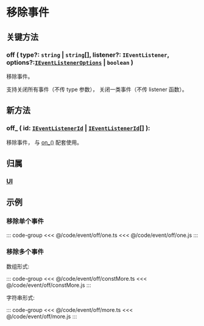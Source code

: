 # 移除事件

## 关键方法

### off ( type?: `string` | `string`[], listener?: `IEventListener`, options?:[`IEventListenerOptions`](/api/interfaces/IEventListenerOptions.md) | `boolean` )

移除事件。

支持关闭所有事件（不传 type 参数）， 关闭一类事件（不传 listener 函数）。

## 新方法

### off\_ ( id: [`IEventListenerId`](/api/interfaces/IEventListenerId.md) | [`IEventListenerId`](/api/interfaces/IEventListenerId.md)[] ):

移除事件， 与 [on\_()](./on.md#on_) 配套使用。

## 归属

### [UI](/reference/display/UI.md#深入事件)

## 示例

### 移除单个事件

::: code-group
<<< @/code/event/off/one.ts
<<< @/code/event/off/one.js
:::

### 移除多个事件

数组形式:

::: code-group
<<< @/code/event/off/constMore.ts
<<< @/code/event/off/constMore.js
:::

字符串形式:

::: code-group
<<< @/code/event/off/more.ts
<<< @/code/event/off/more.js
:::
